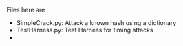 Files here are

 - SimpleCrack.py:   Attack a known hash using a dictionary
 - TestHarness.py:   Test Harness for timing attacks
 - 
